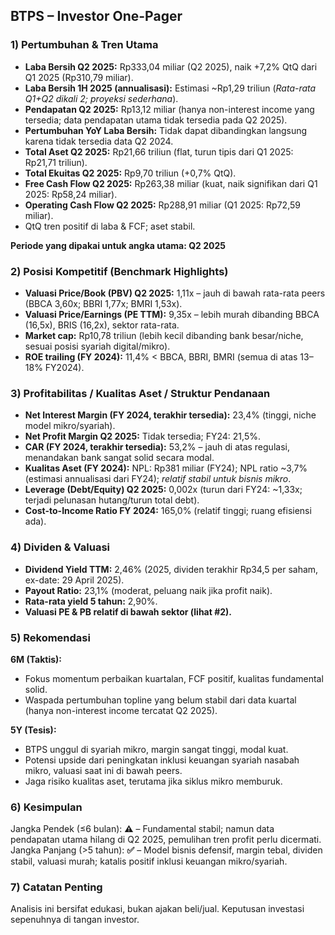## BTPS – Investor One-Pager

### 1) Pertumbuhan & Tren Utama
- **Laba Bersih Q2 2025:** Rp333,04 miliar (Q2 2025), naik +7,2% QtQ dari Q1 2025 (Rp310,79 miliar).
- **Laba Bersih 1H 2025 (annualisasi):** Estimasi ~Rp1,29 triliun (*Rata-rata Q1+Q2 dikali 2; proyeksi sederhana*).
- **Pendapatan Q2 2025:** Rp13,12 miliar (hanya non-interest income yang tersedia; data pendapatan utama tidak tersedia pada Q2 2025). 
- **Pertumbuhan YoY Laba Bersih:** Tidak dapat dibandingkan langsung karena tidak tersedia data Q2 2024.
- **Total Aset Q2 2025:** Rp21,66 triliun (flat, turun tipis dari Q1 2025: Rp21,71 triliun).
- **Total Ekuitas Q2 2025:** Rp9,70 triliun (+0,7% QtQ).
- **Free Cash Flow Q2 2025:** Rp263,38 miliar (kuat, naik signifikan dari Q1 2025: Rp58,24 miliar).
- **Operating Cash Flow Q2 2025:** Rp288,91 miliar (Q1 2025: Rp72,59 miliar).
- QtQ tren positif di laba & FCF; aset stabil.
  
**Periode yang dipakai untuk angka utama: Q2 2025**

### 2) Posisi Kompetitif (Benchmark Highlights)
- **Valuasi Price/Book (PBV) Q2 2025:** 1,11x – jauh di bawah rata-rata peers (BBCA 3,60x; BBRI 1,77x; BMRI 1,53x).
- **Valuasi Price/Earnings (PE TTM):** 9,35x – lebih murah dibanding BBCA (16,5x), BRIS (16,2x), sektor rata-rata.
- **Market cap:** Rp10,78 triliun (lebih kecil dibanding bank besar/niche, sesuai posisi syariah digital/mikro).
- **ROE trailing (FY 2024):** 11,4% < BBCA, BBRI, BMRI (semua di atas 13–18% FY2024).

### 3) Profitabilitas / Kualitas Aset / Struktur Pendanaan
- **Net Interest Margin (FY 2024, terakhir tersedia):** 23,4% (tinggi, niche model mikro/syariah).
- **Net Profit Margin Q2 2025:** Tidak tersedia; FY24: 21,5%.
- **CAR (FY 2024, terakhir tersedia):** 53,2% – jauh di atas regulasi, menandakan bank sangat solid secara modal.
- **Kualitas Aset (FY 2024):** NPL: Rp381 miliar (FY24); NPL ratio ~3,7% (estimasi annualisasi dari FY24); *relatif stabil untuk bisnis mikro*.
- **Leverage (Debt/Equity) Q2 2025:** 0,002x (turun dari FY24: ~1,33x; terjadi pelunasan hutang/turun total debt).
- **Cost-to-Income Ratio FY 2024:** 165,0% (relatif tinggi; ruang efisiensi ada).

### 4) Dividen & Valuasi
- **Dividend Yield TTM:** 2,46% (2025, dividen terakhir Rp34,5 per saham, ex-date: 29 April 2025).
- **Payout Ratio:** 23,1% (moderat, peluang naik jika profit naik).
- **Rata-rata yield 5 tahun:** 2,90%.
- **Valuasi PE & PB relatif di bawah sektor (lihat #2).**

### 5) Rekomendasi
**6M (Taktis):**  
- Fokus momentum perbaikan kuartalan, FCF positif, kualitas fundamental solid.
- Waspada pertumbuhan topline yang belum stabil dari data kuartal (hanya non-interest income tercatat Q2 2025).

**5Y (Tesis):**  
- BTPS unggul di syariah mikro, margin sangat tinggi, modal kuat.
- Potensi upside dari peningkatan inklusi keuangan syariah nasabah mikro, valuasi saat ini di bawah peers.
- Jaga risiko kualitas aset, terutama jika siklus mikro memburuk.

### 6) Kesimpulan
Jangka Pendek (≤6 bulan): **⚠️** – Fundamental stabil; namun data pendapatan utama hilang di Q2 2025, pemulihan tren profit perlu dicermati.  
Jangka Panjang (>5 tahun): **✅** – Model bisnis defensif, margin tebal, dividen stabil, valuasi murah; katalis positif inklusi keuangan mikro/syariah.

### 7) Catatan Penting
Analisis ini bersifat edukasi, bukan ajakan beli/jual. Keputusan investasi sepenuhnya di tangan investor.